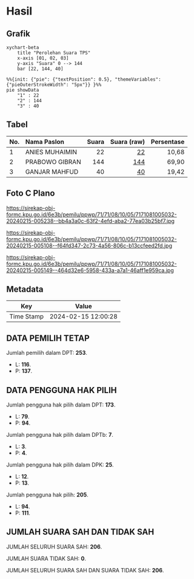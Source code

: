 # Hasil

## Grafik

```mermaid
xychart-beta
    title "Perolehan Suara TPS"
    x-axis [01, 02, 03]
    y-axis "Suara" 0 --> 144
    bar [22, 144, 40]
```

```mermaid
%%{init: {"pie": {"textPosition": 0.5}, "themeVariables": {"pieOuterStrokeWidth": "5px"}} }%%
pie showData
    "1" : 22
    "2" : 144
    "3" : 40
```

## Tabel

| No. | Nama Paslon    | Suara | Suara (raw) | Persentase |
|:--- |:-------------- | -----:| -----------:| ----------:|
| 1   | ANIES MUHAIMIN | 22    | [22][p-1]   | 10,68      |
| 2   | PRABOWO GIBRAN | 144   | [144][p-2]  | 69,90      |
| 3   | GANJAR MAHFUD  | 40    | [40][p-3]   | 19,42      |


[p-1]: https://github.com/gigit-pemilu/pemilu-2024-71-sulawesi-utara/blob/main/pilpres/hitung-suara/sub/71-sulawesi-utara/sub/71-kota-manado/sub/08-mapanget/sub/1005-buha/sub/032-tps/sub/paslon-1.txt
[p-2]: https://github.com/gigit-pemilu/pemilu-2024-71-sulawesi-utara/blob/main/pilpres/hitung-suara/sub/71-sulawesi-utara/sub/71-kota-manado/sub/08-mapanget/sub/1005-buha/sub/032-tps/sub/paslon-2.txt
[p-3]: https://github.com/gigit-pemilu/pemilu-2024-71-sulawesi-utara/blob/main/pilpres/hitung-suara/sub/71-sulawesi-utara/sub/71-kota-manado/sub/08-mapanget/sub/1005-buha/sub/032-tps/sub/paslon-3.txt

## Foto C Plano

https://sirekap-obj-formc.kpu.go.id/6e3b/pemilu/ppwp/71/71/08/10/05/7171081005032-20240215-005238--bb4a3a0c-63f2-4efd-aba2-77ea03b25bf7.jpg

https://sirekap-obj-formc.kpu.go.id/6e3b/pemilu/ppwp/71/71/08/10/05/7171081005032-20240215-005108--f64fd347-2c73-4a56-806c-b13ccfeed2fd.jpg

https://sirekap-obj-formc.kpu.go.id/6e3b/pemilu/ppwp/71/71/08/10/05/7171081005032-20240215-005149--464d32e6-5958-433a-a7a1-46aff1e959ca.jpg


## Metadata

| Key        | Value               |
| ---------- | ------------------- |
| Time Stamp | 2024-02-15 12:00:28 |


## DATA PEMILIH TETAP

Jumlah pemilih dalam DPT: **253**.
 * L: **116**.
 * P: **137**.

## DATA PENGGUNA HAK PILIH

Jumlah pengguna hak pilih dalam DPT: **173**.
 * L: **79**.
 * P: **94**.

Jumlah pengguna hak pilih dalam DPTb: **7**.
 * L: **3**.
 * P: **4**.

Jumlah pengguna hak pilih dalam DPK: **25**.
 * L: **12**.
 * P: **13**.

Jumlah pengguna hak pilih: **205**.
 * L: **94**.
 * P: **111**.

## JUMLAH SUARA SAH DAN TIDAK SAH

JUMLAH SELURUH SUARA SAH: **206**.

JUMLAH SUARA TIDAK SAH: **0**.

JUMLAH SELURUH SUARA SAH DAN SUARA TIDAK SAH: **206**.


